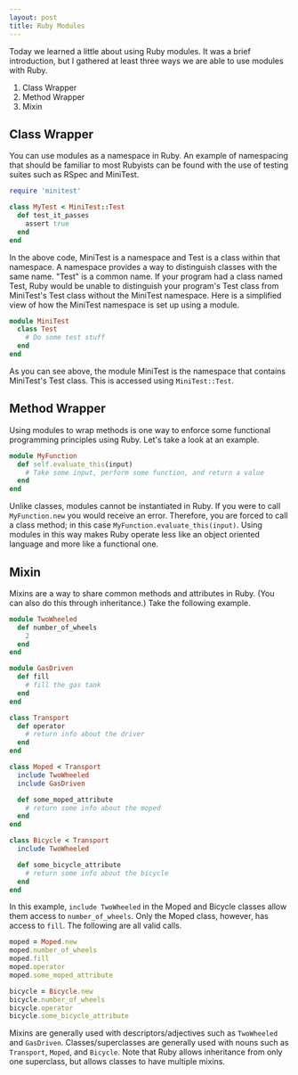 ```yaml
---
layout: post
title: Ruby Modules
---
```


Today we learned a little about using Ruby modules. It was a brief introduction, but I gathered at least three ways we are able to use modules with Ruby.

1. Class Wrapper
2. Method Wrapper
3. Mixin

## Class Wrapper
You can use modules as a namespace in Ruby. An example of namespacing that should be familiar to most Rubyists can be found with the use of testing suites such as RSpec and MiniTest.

```ruby
require 'minitest'

class MyTest < MiniTest::Test
  def test_it_passes
    assert true
  end
end
```

In the above code, MiniTest is a namespace and Test is a class within that namespace. A namespace provides a way to distinguish classes with the same name. "Test" is a common name. If your program had a class named Test, Ruby would be unable to distinguish your program's Test class from MiniTest's Test class without the MiniTest namespace. Here is a simplified view of how the MiniTest namespace is set up using a module.

```ruby
module MiniTest
  class Test
    # Do some test stuff
  end
end
```

As you can see above, the module MiniTest is the namespace that contains MiniTest's Test class. This is accessed using `MiniTest::Test`.

## Method Wrapper
Using modules to wrap methods is one way to enforce some functional programming principles using Ruby. Let's take a look at an example.

```ruby
module MyFunction
  def self.evaluate_this(input)
    # Take some input, perform some function, and return a value
  end
end
```

Unlike classes, modules cannot be instantiated in Ruby. If you were to call `MyFunction.new` you would receive an error. Therefore, you are forced to call a class method; in this case `MyFunction.evaluate_this(input)`. Using modules in this way makes Ruby operate less like an object oriented language and more like a functional one.

## Mixin
Mixins are a way to share common methods and attributes in Ruby. (You can also do this through inheritance.) Take the following example.

```ruby
module TwoWheeled
  def number_of_wheels
    2
  end
end

module GasDriven
  def fill
    # fill the gas tank
  end
end

class Transport
  def operator
    # return info about the driver
  end
end

class Moped < Transport
  include TwoWheeled
  include GasDriven

  def some_moped_attribute
    # return some info about the moped
  end
end

class Bicycle < Transport
  include TwoWheeled

  def some_bicycle_attribute
    # return some info about the bicycle
  end
end
```

In this example, `include TwoWheeled` in the Moped and Bicycle classes allow them access to `number_of_wheels`. Only the Moped class, however, has access to `fill`. The following are all valid calls.

```ruby
moped = Moped.new
moped.number_of_wheels
moped.fill
moped.operator
moped.some_moped_attribute

bicycle = Bicycle.new
bicycle.number_of_wheels
bicycle.operator
bicycle.some_bicycle_attribute
```

Mixins are generally used with descriptors/adjectives such as `TwoWheeled` and `GasDriven`. Classes/superclasses are generally used with nouns such as `Transport`, `Moped`, and `Bicycle`. Note that Ruby allows inheritance from only one superclass, but allows classes to have multiple mixins.
